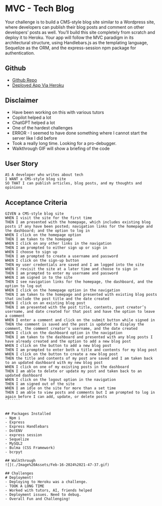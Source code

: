# MVC - Tech Blog

Your challenge is to build a CMS-style blog site similar to a Wordpress site, where developers can publish their blog posts and comment on other developers’ posts as well. You’ll build this site completely from scratch and deploy it to Heroku. Your app will follow the MVC paradigm in its architectural structure, using Handlebars.js as the templating language, Sequelize as the ORM, and the express-session npm package for authentication.

## Github
- [Github Repo](https://github.com/KrispyKhang/MVC-techblog)
- [Deployed App Via Heroku](https://mvc-techblog-khang-39ad2ef2e308.herokuapp.com/)

## Disclaimer
- Have been working on this with various tutors
- Copilot helped a lot
- ChatGPT helped a lot
- One of the hardest challenges
- ERROR - I seemed to have done something where I cannot start the server like I did before
- Took a really long time. Looking for a pro-debugger.
- Walkthrough GIF will show a briefing of the code


## User Story
```````
AS A developer who writes about tech
I WANT a CMS-style blog site
SO THAT I can publish articles, blog posts, and my thoughts and opinions
```````

## Acceptance Criteria
````````
GIVEN a CMS-style blog site
WHEN I visit the site for the first time
THEN I am presented with the homepage, which includes existing blog posts if any have been posted; navigation links for the homepage and the dashboard; and the option to log in
WHEN I click on the homepage option
THEN I am taken to the homepage
WHEN I click on any other links in the navigation
THEN I am prompted to either sign up or sign in
WHEN I choose to sign up
THEN I am prompted to create a username and password
WHEN I click on the sign-up button
THEN my user credentials are saved and I am logged into the site
WHEN I revisit the site at a later time and choose to sign in
THEN I am prompted to enter my username and password
WHEN I am signed in to the site
THEN I see navigation links for the homepage, the dashboard, and the option to log out
WHEN I click on the homepage option in the navigation
THEN I am taken to the homepage and presented with existing blog posts that include the post title and the date created
WHEN I click on an existing blog post
THEN I am presented with the post title, contents, post creator’s username, and date created for that post and have the option to leave a comment
WHEN I enter a comment and click on the submit button while signed in
THEN the comment is saved and the post is updated to display the comment, the comment creator’s username, and the date created
WHEN I click on the dashboard option in the navigation
THEN I am taken to the dashboard and presented with any blog posts I have already created and the option to add a new blog post
WHEN I click on the button to add a new blog post
THEN I am prompted to enter both a title and contents for my blog post
WHEN I click on the button to create a new blog post
THEN the title and contents of my post are saved and I am taken back to an updated dashboard with my new blog post
WHEN I click on one of my existing posts in the dashboard
THEN I am able to delete or update my post and taken back to an updated dashboard
WHEN I click on the logout option in the navigation
THEN I am signed out of the site
WHEN I am idle on the site for more than a set time
THEN I am able to view posts and comments but I am prompted to log in again before I can add, update, or delete posts
```````


## Packages Installed
- Npm i
- Express
- Express Handlebars
- DotENV
- express session
- Sequelize
- MySQL2
- Bulma (CSS Framework)
- bcrpyt

## Walkthrough
![](./Image%20Assets/Feb-16-2024%2021-47-37.gif)

## Challenges
# Deployment!
- Deploying to Heroku was a challenge. 
- TOOK A LONG TIME
- Worked with tutors, AI, friends helped
- Deployment issues. Need to debug.
- Overall Fun and Challenging!

